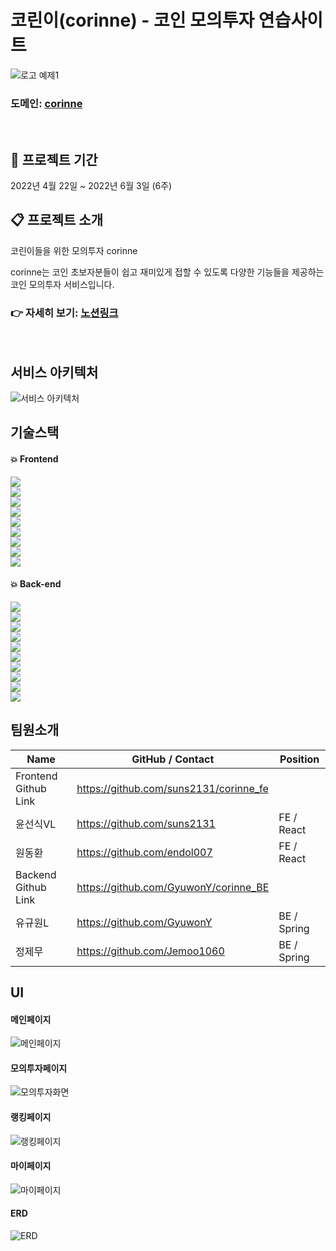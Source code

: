 # 코린이(corinne) - 코인 모의투자 연습사이트

![로고 예제1](https://user-images.githubusercontent.com/42165194/170652570-58f367d8-dd2a-4c6e-9ff1-880decb4eb3e.png)

### 도메인: [corinne](https://www.corinne.kr)

<br/>

## :calendar: 프로젝트 기간

2022년 4월 22일 ~ 2022년 6월 3일 (6주)

## :clipboard: 프로젝트 소개

코린이들을 위한 모의투자 corinne

corinne는 코인 초보자분들이 쉽고 재미있게 접할 수 있도록 다양한 기능들을 제공하는 코인 모의투자 서비스입니다.

### 👉 자세히 보기: [노션링크](https://silken-hip-c47.notion.site/corinne-dd258f60090745c9849f9462080514b2)

<br/>

## 서비스 아키텍처

![서비스 아키텍처](https://user-images.githubusercontent.com/93954839/170642303-5fc5675f-37a7-450b-9611-3710fcb410eb.PNG)

## 기술스택

#### :boom: Frontend

<img src="https://img.shields.io/badge/next.js-000000?style=flat&logo=next.js&logoColor=white"><br/>
<img src="https://img.shields.io/badge/vercel-000000?style=flat&logo=vercel&logoColor=white"><br/>
<img src="https://img.shields.io/badge/redux-764abc?style=flat&logo=redux&logoColor=white"><br/>
<img src="https://img.shields.io/badge/tailwindCSS-06b6d4?style=flat&logo=tailwindCSS&logoColor=white"><br/>
<img src="https://img.shields.io/badge/PostCSS-dd3a0a?style=flat&logo=POSTCSS&logoColor=white"><br/>
<img src="https://img.shields.io/badge/sockjs-1877F2?style=flat&logo=ssockjs&logoColor=white"><br/>
<img src="https://img.shields.io/badge/stomp-1877F2?style=flat&logo=stomp&logoColor=white"><br/>
<img src="https://img.shields.io/badge/ApexChart-1877F2?style=flat&logo=ApexChart&logoColor=white"><br/>
<img src="https://img.shields.io/badge/Chart.js-ff6384?style=flat&logo=Chart.js&logoColor=white"><br/>

#### :boom: Back-end

<img src="https://img.shields.io/badge/SpringBoot-6db33f?style=flat&logo=SpringBoot&logoColor=white"><br/>
<img src="https://img.shields.io/badge/Spring Security-6db33f?style=flat&logo=Spring Security&logoColor=white"><br/>
<img src="https://img.shields.io/badge/Socket.io-010101?style=flat&logo=Socket.io&logoColor=white"><br/>
<img src="https://img.shields.io/badge/MySQL-4479a1?style=flat&logo=MySQL&logoColor=white"><br/>
<img src="https://img.shields.io/badge/Redis-dc382d?style=flat&logo=Redis&logoColor=white"><br/>
<img src="https://img.shields.io/badge/AWS S3-232f3e?style=flat&logo=Amazon AWS&logoColor=white"><br/>
<img src="https://img.shields.io/badge/GitHub Actions-2088ff?style=flat&logo=GitHub Actions&logoColor=white"><br/>
<img src="https://img.shields.io/badge/AWS CodeDeploy-232f3e?style=flat&logo=Amazon AWS&logoColor=white"><br/>
<img src="https://img.shields.io/badge/NGINX-009639?style=flat&logo=NGINX&logoColor=white"><br/>
<img src="https://img.shields.io/badge/AWS EC2-232f3e?style=flat&logo=Amazon AWS&logoColor=white"><br/>

## 팀원소개

| Name                 | GitHub / Contact                       | Position    |
| -------------------- | -------------------------------------- | ----------- |
| Frontend Github Link | https://github.com/suns2131/corinne_fe |
| 윤선식VL             | https://github.com/suns2131            | FE / React  |
| 원동환               | https://github.com/endol007            | FE / React  |
| Backend Github Link  | https://github.com/GyuwonY/corinne_BE  |
| 유규원L              | https://github.com/GyuwonY             | BE / Spring |
| 정제무               | https://github.com/Jemoo1060           | BE / Spring |     |

## UI

#### 메인페이지

![메인페이지](https://user-images.githubusercontent.com/93954839/170641474-02c4b7c7-5a94-450f-b026-a34d94643801.PNG)

#### 모의투자페이지

![모의투자화면](https://user-images.githubusercontent.com/93954839/170641555-55b3c709-ad0a-4475-a030-fa5c4871845e.PNG)

#### 랭킹페이지

![랭킹페이지](https://user-images.githubusercontent.com/93954839/170641525-ac36933e-cd80-4cf6-a462-f091431c2816.PNG)

#### 마이페이지

![마이페이지](https://user-images.githubusercontent.com/93954839/170641538-59df30c8-a305-4006-8b44-c2abade7a418.PNG)

#### ERD
![ERD](https://user-images.githubusercontent.com/42165194/170925272-e4d00fc2-ca2d-4b2a-a65d-79bdd488b02a.png)
